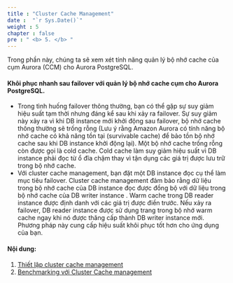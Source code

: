 ```yaml
---
title : "Cluster Cache Management"
date :  "`r Sys.Date()`" 
weight : 5 
chapter : false
pre : " <b> 5. </b> "
---
```


Trong phần này, chúng ta sẽ xem xét tính năng quản lý bộ nhớ cache của cụm Aurora (CCM) cho Aurora PostgreSQL.
#### Khôi phục nhanh sau failover với quản lý bộ nhớ cache cụm cho Aurora PostgreSQL.
- Trong tình huống failover thông thường, bạn có thể gặp sự suy giảm hiệu suất tạm thời nhưng đáng kể sau khi xảy ra failover. Sự suy giảm này xảy ra vì khi DB instance mới khởi động sau failover, bộ nhớ cache thông thường sẽ trống rỗng (Lưu ý rằng Amazon Aurora có tính năng bộ nhớ cache có khả năng tồn tại (survivable cache) để bảo tồn bộ nhớ cache sau khi DB instance khởi động lại). Một bộ nhớ cache trống rỗng còn được gọi là cold cache. Cold cache làm suy giảm hiệu suất vì DB instance phải đọc từ ổ đĩa chậm thay vì tận dụng các giá trị được lưu trữ trong bộ nhớ cache.
- Với cluster cache management, bạn đặt một DB instance đọc cụ thể làm mục tiêu failover. Cluster cache management đảm bảo rằng dữ liệu trong bộ nhớ cache của DB instance đọc được đồng bộ với dữ liệu trong bộ nhớ cache của DB writer instance . Warm cache trong DB reader instance được định danh với các giá trị được điền trước. Nếu xảy ra failover, DB reader instance được sử dụng trang trong bộ nhớ warm cache ngay khi nó được thăng cấp thành DB writer instance mới. Phương pháp này cung cấp hiệu suất khôi phục tốt hơn cho ứng dụng của bạn.

#### Nội dung:
 1. [Thiết lập cluster cache management](5-1-setupclustercachemanagement/)
 2. [Benchmarking với Cluster Cache management](5-2-benchmarkingwithclustercachemanagement/)
 